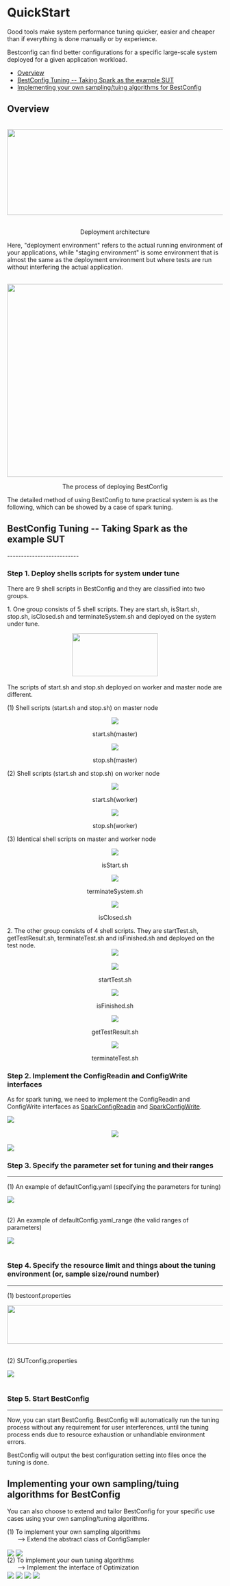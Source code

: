 QuickStart
======================

Good tools make system performance tuning quicker, easier and cheaper than if everything is done manually or by experience.

Bestconfig can find better configurations for a specific large-scale system deployed for a given application workload.

* [Overview](#1)<br>
* [BestConfig Tuning -- Taking Spark as the example SUT](#2)<br>
* [Implementing your own sampling/tuing algorithms for BestConfig](#3)<br>

Overview
-----------------------

<div align=center>
    <br />
    <img src="https://github.com/zhuyuqing/bestconf/blob/master/doc/pics/BestConfig.png" width = "600" height = "200" align=center />
    <p align=center>Deployment architecture </p>
</div>

Here, "deployment environment" refers to the actual running environment of your applications, while "staging environment" is some environment that is almost the same as the deployment environment but where tests are run without interfering the actual application.

<div align=center>
    <br />
    <img src="https://github.com/zhuyuqing/bestconf/blob/master/doc/pics/workflow.jpg" width = "640" height = "450" align=center />
</div>
<div>
<p align=center>The process of deploying BestConfig </p>
</div>

The detailed method of using BestConfig to tune practical system is as the following, which can be showed by a case of spark tuning.

<h2 id='3'>BestConfig Tuning -- Taking Spark as the example SUT</h2>
--------------------------

### Step 1. Deploy shells scripts for system under tune
There are 9 shell scripts in BestConfig and they are classified into two groups.<br />
<p>1. One group consists of 5 shell scripts. They are start.sh, isStart.sh, stop.sh, isClosed.sh and terminateSystem.sh and deployed on the system under tune. <br /> </p>
  <div align=center>
    <img src="https://github.com/zhuyuqing/bestconf/blob/master/doc/pics/shells-tune.jpg" width = "200" height = "100" align=center />
</div>
<br />
The scripts of start.sh and stop.sh deployed on worker and master node are different. <br />  
<p>(1) Shell scripts (start.sh and stop.sh) on master node</p>
<div align=center>
    <img src="https://github.com/zhuyuqing/bestconf/blob/master/doc/pics/start.jpg"  align=center />
</div>
<p align=center>start.sh(master)</p>
<div align=center>
    <img src="https://github.com/zhuyuqing/bestconf/blob/master/doc/pics/stop.jpg"  align=center />
</div>
<p align=center>stop.sh(master)</p>
<p>(2) Shell scripts (start.sh and stop.sh) on worker node</p>
<div align=center>
    <img src="https://github.com/zhuyuqing/bestconf/blob/master/doc/pics/start_worker.jpg" align=center />
</div>
<p align=center>start.sh(worker)</p>
<div align=center>
    <img src="https://github.com/zhuyuqing/bestconf/blob/master/doc/pics/stop_worker.jpg" align=center />
</div>
<p align=center>stop.sh(worker)</p>
<p>(3) Identical shell scripts on master and worker node</p>
<div align=center>
    <img src="https://github.com/zhuyuqing/bestconf/blob/master/doc/pics/isStart.jpg" align=center />
</div>
<p align=center>isStart.sh</p>
<div align=center>
    <img src="https://github.com/zhuyuqing/bestconf/blob/master/doc/pics/terminateSystem.jpg"  align=center />
</div>
<p align=center>terminateSystem.sh</p>
<div align=center>
    <img src="https://github.com/zhuyuqing/bestconf/blob/master/doc/pics/isClosed.jpg" align=center />
</div>
<p align=center>isClosed.sh</p>
2. The other group consists of 4 shell scripts. They are startTest.sh, getTestResult.sh, terminateTest.sh and isFinished.sh and deployed on the test node. <br />
   <div align=center>
    <img src="https://github.com/zhuyuqing/bestconf/blob/master/doc/pics/shell-test.jpg"  align=center />
</div>
<br />
<div align=center>
 <img src="https://github.com/zhuyuqing/bestconf/blob/master/doc/pics/startTest.jpg"  align=center />
</div>
<p align=center>startTest.sh</p>
<div align=center>
 <img src="https://github.com/zhuyuqing/bestconf/blob/master/doc/pics/isFinished.jpg"  align=center />
</div>
<p align=center>isFinished.sh</p>
<div align=center>
 <img src="https://github.com/zhuyuqing/bestconf/blob/master/doc/pics/getTestResult.jpg"  align=center />
</div>
<p align=center>getTestResult.sh</p>
<div align=center>
 <img src="https://github.com/zhuyuqing/bestconf/blob/master/doc/pics/terminateTest.jpg"  align=center />
</div>
<p align=center>terminateTest.sh</p>

### Step 2. Implement the ConfigReadin and ConfigWrite interfaces 
As for spark tuning, we need to implement the ConfigReadin and ConfigWrite interfaces as [SparkConfigReadin](https://github.com/zhuyuqing/bestconf/blob/master/src/spark/cn/ict/zyq/bestConf/cluster/InterfaceImpl/SparkConfigReadin.java) and [SparkConfigWrite](https://github.com/zhuyuqing/bestconf/blob/master/src/spark/cn/ict/zyq/bestConf/cluster/InterfaceImpl/SparkConfigWrite.java).
<div>
 <img src="https://github.com/zhuyuqing/bestconf/blob/master/doc/pics/interface1.jpg"  align=center />
</div>
<br />
<div align=center>
 <img src="https://github.com/zhuyuqing/bestconf/blob/master/doc/pics/interface2.jpg"  align=center />
</div>
<br />
<div>
 <img src="https://github.com/zhuyuqing/bestconf/blob/master/doc/pics/interface3.jpg"  align=center />
</div>

### Step 3. Specify the parameter set for tuning and their ranges
------------------------
<p>(1) An example of defaultConfig.yaml (specifying the parameters for tuning)  </p>
<div>
 <img src="https://github.com/zhuyuqing/bestconf/blob/master/doc/pics/defaultConfig_yaml.jpg"  align=center />
</div>
<br />
<p>(2) An example of defaultConfig.yaml_range (the valid ranges of parameters) </p>
<div>
 <img src="https://github.com/zhuyuqing/bestconf/blob/master/doc/pics/defaultConfig_yamlrange.jpg"  align=center />
</div>
<br />

### Step 4. Specify the resource limit and things about the tuning environment (or, sample size/round number) 
------------------------
<p>(1) bestconf.properties </p>
<div>
 <img src="https://github.com/zhuyuqing/bestconf/blob/master/doc/pics/bestconf_propertiesNew4.jpg" width = "640" height = "90" align=center />
</div>
<br />

<p>(2) SUTconfig.properties </p>
<div >
 <img src="https://github.com/zhuyuqing/bestconf/blob/master/doc/pics/SUTconfig_propertiesNew3.jpg"  align=center />
</div>
<br />

### Step 5. Start BestConfig
------------------------
Now, you can start BestConfig. BestConfig will automatically run the tuning process without any requirement for user interferences, until the tuning process ends due to resource exhaustion or unhandlable environment errors.

BestConfig will output the best configuration setting into files once the tuning is done.

Implementing your own sampling/tuing algorithms for BestConfig
---------------------------

You can also choose to extend and tailor BestConfig for your specific use cases using your own sampling/tuning algorithms.

   (1) To implement your own sampling algorithms <br />
       --> Extend the abstract class of ConfigSampler <br />
 <div>
 <img src="https://github.com/zhuyuqing/bestconf/blob/master/doc/pics/ConfigSampler1.jpg"  align=center />
    <img src="https://github.com/zhuyuqing/bestconf/blob/master/doc/pics/ConfigSampler2.jpg"  align=center />
 </div>
   (2) To implement your own tuning algorithms <br />
       --> Implement the interface of Optimization <br />
       <div>
    <img src="https://github.com/zhuyuqing/bestconf/blob/master/doc/pics/Optimization1.jpg"  align=center />
    <img src="https://github.com/zhuyuqing/bestconf/blob/master/doc/pics/Optimization2.jpg"  align=center />
    <img src="https://github.com/zhuyuqing/bestconf/blob/master/doc/pics/Optimization3.jpg"  align=center />
    <img src="https://github.com/zhuyuqing/bestconf/blob/master/doc/pics/Optimization5.jpg"  align=center />
    </div>

